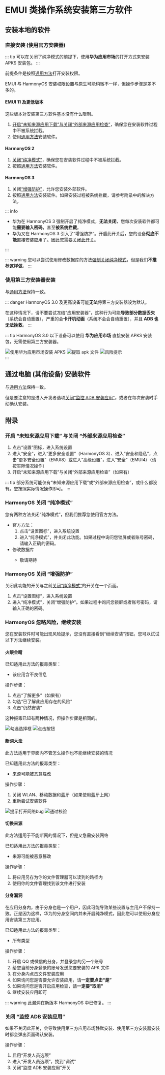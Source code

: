 # EMUI 类操作系统安装第三方软件

## 安装本地的软件

### 直接安装 (使用官方安装器)

::: tip
可以在关闭了纯净模式的前提下，使用**华为应用市场**的打开方式来安装 APKS 安装包。
:::

前提条件是按照[通用方法](./index.md#使用第三方安装器安装)打开安装权限。

EMUI 与 HarmonyOS 安装权限设置与原生可能稍微不一样，但操作步骤是差不多的。

#### EMUI 11 及更低版本

这些版本对安装第三方软件基本没有什么限制。

1. [开启“未知来源应用下载”与关闭“外部来源应用检查”](#开启-未知来源应用下载-与关闭-外部来源应用检查)，确保您在安装软件过程中不被系统拦截。
2. 使用[通用方法][InstallNormal]安装软件。

#### HarmonyOS 2

1. [关闭“纯净模式”](#harmonyos-关闭-纯净模式)，确保您在安装软件过程中不被系统拦截。
2. 按照[通用方法][InstallNormal]安装软件。

#### HarmonyOS 3

1. 关闭[“增强防护”](#harmonyos-关闭-增强防护)，允许您安装外部软件。
2. 按照[通用方法][InstallNormal]安装软件。如果安装过程被系统拦截，请参考附录中的解决方法。

::: info

- 华为在 HarmonyOS 3 强制开启了纯净模式，**无法关闭**，您每次安装软件都可能**需要输入密码**，甚至**被系统拦截**。
- 华为又在 HarmonyOS 3 引入了“增强防护”。开启此开关后，您的设备**彻底不能**直接安装应用了。因此您需要[关闭此开关](#harmonyos-关闭-增强防护)。

:::

::: warning
您可以尝试使用修改数据库的方法[强制关闭纯净模式](#harmonyos-关闭-纯净模式)，但是我们**不推荐这样做**。
:::

### 使用第三方安装器安装

与[通用方法](./index.md#使用第三方安装器安装)保持一致。

::: danger
HarmonyOS 3.0 及更高设备可能**无法**将第三方安装器设为默认。

在这种情况下，请不要尝试冻结“应用安装器”，这种行为可能**导致部分数据丢失**（系统会自动重置），严重的会**卡开机动画**（系统不会会自动重置），并且 **ADB 也无法挽救**。
:::

::: tip
HarmonyOS 3.0 以下设备可以使用 **华为应用市场** 直接安装 APKS 安装包，无需使用第三方安装器。

<div class="screenshotList">
<img src="./images/hmos/appgallery/install_apks.webp" alt="使用华为应用市场安装 APKS" title="使用华为应用市场安装 APKS"/>
<img src="./images/hmos/appgallery/install_apks_2.webp" alt="提取 apk 文件" title="提取 apk 文件"/>
<img src="./images/hmos/appgallery/install_apks_3.webp" alt="风险提示" title="风险提示"/>
</div>
:::

## 通过电脑 (其他设备) 安装软件

与[通用方法][InstallFromOthers]保持一致。

但是要注意的是进入开发者选项[关闭“监控 ADB 安装应用”](#关闭-监控-adb-安装应用)，或者在每次安装时手动确认安装。

## 附录

### 开启 “未知来源应用下载” 与关闭 “外部来源应用检查”

1. 点击“设置”图标，进入系统设置
2. 进入“安全”，进入“更多安全设置”（HarmonyOS 3）、进入“安全和隐私”，点击“更多安全设置”（EMUI8）或进入“高级设置”，进入“安全”（EMUI4）（请按实际情况操作）
3. 开启“未知来源应用下载”与关闭“外部来源应用检查”（如果有）

::: tip
部分系统可能仅有“未知来源应用下载”或“外部来源应用检查”，或什么都没有。您按照实际情况操作即可。
:::

### HarmonyOS 关闭 “纯净模式”

您有两种方法关闭“纯净模式”，但我们推荐您使用官方方法。

- 官方方法：
   1. 点击“设置图标”，进入系统设置
   2. 进入“纯净模式”，并关闭此功能。如果过程中询问您锁屏或者账号密码，请输入正确的密码。
- 修改数据库 <Badge type="danger" text="本操作风险太大，作者没有经过测试，请谨慎使用" />
  - 敬请期待

### HarmonyOS 关闭 “增强防护”

关闭此功能的开关与之前[关闭“纯净模式”](#harmonyos-关闭-纯净模式)的开关在一个页面。

1. 点击“设置图标”，进入系统设置
2. 进入“纯净模式”，关闭“增强防护”。如果过程中询问您锁屏或者账号密码，请输入正确的密码。

### HarmonyOS 忽略风险，继续安装

您在安装软件时可能出现风险提示，您没有直接看到“继续安装”按钮。您可以试试以下方法继续安装。

#### 火眼金睛

已知适用此方法的报毒类型：

- 该应用含不良信息

操作步骤：

1. 点击“了解更多”（如果有）
2. 勾选“已了解此应用存在的风险”
3. 点击“仍然安装”

这种报毒已知有两种情况，但操作步骤是相同的。

<div class="screenshotList">
<img src="./images/hmos/hoteye/understand_checkbox.webp" alt="勾选选择框" title="勾选选择框"/>
<img src="./images/hmos/hoteye/understand_btn.webp" alt="点击按钮" title="点击按钮"/>
</div>

#### 断网大法

此方法适用于界面内不管怎么操作也不能继续安装的情况

已知适用此方法的报毒类型：

- 来源可能被恶意篡改

操作步骤：

1. 关闭 WLAN、移动数据和蓝牙（如果使用蓝牙上网）
2. 重新尝试安装软件

<div class="screenshotList">
<img src="./images/hmos/offline/bug.webp" alt="提示打开网络bug" title="提示打开网络bug"/>
<img src="./images/hmos/offline/end.webp" alt="通过校验" title="通过校验"/>
</div>

#### 切换来源

此方法适用于不能断网的情况下，但是又急需安装网络

已知适用此方法的报毒类型：

- 来源可能被恶意篡改

操作步骤：

1. 将应用另存为你的文件管理器可以读到的路径内
2. 使用你的文件管理找到该文件进行安装

#### 分身漏洞

在应用分身内，由于分身也是一个用户，因此可能导致某些设置与主用户不保持一致。正是因为这样，华为的分身空间内并未开启纯净模式，因此您可以使用分身应用安装第三方应用。

已知适用此方法的报毒类型：

- 所有类型

操作步骤：

1. 开启 QQ 或微信的分身，并登录您的另一个账号
2. 给您当前分身登录的账号发送您要安装的 APK 文件
3. 在分身内点击文件安装应用
4. 如果询问您是否要允许安装应用，请**一定要点击“是”**
5. 如果询问您是否开启应用检查，请**一定要“取消”**
6. 继续安装应用即可

::: warning
此漏洞在新版本 HarmonyOS 中已修复。
:::

### 关闭 “监控 ADB 安装应用”

如果不关闭此开关，会导致使用第三方应用市场静默安装、使用第三方安装器安装时都会弹出页面确认安装。

操作步骤：

1. 启用“开发人员选项”
2. 进入“开发人员选项”，找到“调试”
3. 关闭“监控 ADB 安装应用”开关

[InstallNormal]: ./index.md#安装本地软件
[InstallFromOthers]: ./index.md#通过电脑-其他设备-安装软件
